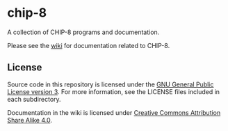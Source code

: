 # chip-8
A collection of CHIP-8 programs and documentation.

Please see the [wiki][1] for documentation related to CHIP-8.

## License
Source code in this repository is licensed under the [GNU General Public License
version 3][2]. For more information, see the LICENSE files included in each
subdirectory.

Documentation in the wiki is licensed under [Creative Commons Attribution Share
Alike 4.0][3].

[1]: https://github.com/mattmikolay/chip-8/wiki "CHIP-8 wiki"
[2]: http://www.gnu.org/licenses/gpl-3.0.html "GNU General Public License"
[3]: http://creativecommons.org/licenses/by-sa/4.0/
        "Creative Commons Attribution Share Alike 4.0"

